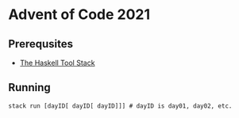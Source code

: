 # Advent of Code 2021

## Prerequsites
 * [The Haskell Tool Stack](https://haskellstack.org)

## Running
```
stack run [dayID[ dayID[ dayID]]] # dayID is day01, day02, etc.
```
